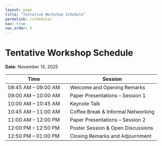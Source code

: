 ```yaml
---
layout: page
title: "Tentative Workshop Schedule"
permalink: /schedule/
nav: true
nav_order: 6
---
```


# Tentative Workshop Schedule

**Date:** November 14, 2025

| Time                      | | Session                                                                             |
|---------------------------|-|-------------------------------------------------------------------------------------|
| 08:45 AM – 09:00 AM       | | Welcome and Opening Remarks                                                         |
| 09:00 AM – 10:00 AM       | | Paper Presentations – Session 1                                                     |
| 10:00 AM – 10:45 AM       | | Keynote Talk                                                                        |
| 10:45 AM – 11:00 AM       | | Coffee Break & Informal Networking                                                  |
| 11:00 AM – 12:00 PM       | | Paper Presentations – Session 2                                                     |
| 12:00 PM – 12:50 PM       | | Poster Session & Open Discussions                                                   |
| 12:50 PM – 01:00 PM       | | Closing Remarks and Adjournment                                                     |

